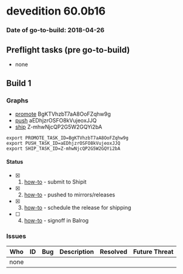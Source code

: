 # devedition 60.0b16

### Date of go-to-build: 2018-04-26

## Preflight tasks (pre go-to-build)
- none

## Build 1  

### Graphs
* [promote](https://tools.taskcluster.net/push-inspector/#/BgKTVhzbT7aA8OoFZqhw9g) BgKTVhzbT7aA8OoFZqhw9g
* [push](https://tools.taskcluster.net/push-inspector/#/aEDhjzrOSFO8kVujeoxJJQ) aEDhjzrOSFO8kVujeoxJJQ
* [ship](https://tools.taskcluster.net/push-inspector/#/Z-mhwNjcQP2G5W2GQYi2bA) Z-mhwNjcQP2G5W2GQYi2bA
```
export PROMOTE_TASK_ID=BgKTVhzbT7aA8OoFZqhw9g
export PUSH_TASK_ID=aEDhjzrOSFO8kVujeoxJJQ
export SHIP_TASK_ID=Z-mhwNjcQP2G5W2GQYi2bA
```


#### Status
- [x] 1.  [how-to](https://wiki.mozilla.org/Release:Release_Automation_on_Mercurial:Starting_a_Release#Submit_to_Ship_It)  - submit to Shipit
- [x] 2.  [how-to](https://github.com/mozilla-releng/releasewarrior-2.0/blob/master/docs/release-promotion/desktop/howto.md#push-artifacts-to-releases-directory)  - pushed to mirrors/releases
- [x] 3.  [how-to](https://github.com/mozilla-releng/releasewarrior-2.0/blob/master/docs/release-promotion/desktop/howto.md#ship-the-release)  - schedule the release for shipping
- [ ] 4.  [how-to](https://github.com/mozilla-releng/releasewarrior-2.0/blob/master/docs/release-promotion/desktop/howto.md#obtain-sign-offs-for-changes)  - signoff in Balrog

### Issues
| Who                 | ID               | Bug                                                                 | Description                | Resolved                | Future Threat                |
| ------------------- | ---------------- | ------------------------------------------------------------------- | -------------------------- | ----------------------- | ---------------------------- |
| none | | | | | |

